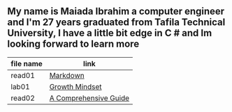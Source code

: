 
## My name is Maiada Ibrahim a computer engineer and I'm 27 years graduated from Tafila Technical University, I have a little bit edge in C # and Im looking forward to learn more

| file name   |   link    |        
-------  | --------
| read01 |[Markdown](https://maiada-ibrahim.github.io/reading-notes/read01)|
|lab01   |[Growth Mindset](https://maiada-ibrahim.github.io/reading-notes/lab01)|
|read02  |[ A Comprehensive Guide](https://maiada-ibrahim.github.io/reading-notes/read02)               